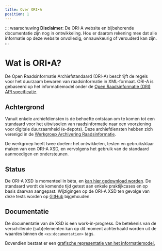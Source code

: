 ```yaml
---
title: Over ORI•A
position: 1
---
```


::: waarschuwing
**Disclaimer:** De ORI-A website en bijbehorende documentatie zijn nog in ontwikkeling. Hou er daarom rekening mee dat alle informatie op deze website onvolledig, onnauwkeurig of verouderd kan zijn.
:::

# Wat is ORI•A?

De Open Raadsinformatie Archiefstandaard (ORI-A) beschrijft de regels voor het duurzaam bewaren van raadsinformatie in XML-formaat. ORI-A is gebaseerd op het informatiemodel onder de [Open Raadsinformatie (ORI) API specificatie](https://github.com/VNG-Realisatie/ODS-Open-Raadsinformatie).

## Achtergrond

Vanuit enkele archiefdiensten is de behoefte ontstaan om te komen tot een standaard voor het uitwisselen van raadsinformatie naar een voorziening voor digitale duurzaamheid (e-depots). Deze archiefdiensten hebben zich verenigd in de [Werkgroep Archivering Raadsinformatie](colofon).

De werkgroep heeft twee doelen: het ontwikkelen, testen en gebruiksklaar maken van een ORI-A XSD, en vervolgens het gebruik van de standaard aanmoedigen en ondersteunen.

## Status

De ORI-A XSD is momenteel in bèta, en [kan hier gedownload worden](https://github.com/Regionaal-Archief-Rivierenland/ORI-XSD/releases). De standaard wordt de komende tijd getest aan enkele praktijkcases en op basis daarvan aangepast. Wijzigingen op de ORI-A XSD ten gevolge van deze tests worden op [GitHub](https://github.com/Regionaal-Archief-Rivierenland/ORI-A-XSD) bijgehouden.

## Documentatie

De documentatie van de XSD is een work-in-progress. De betekenis van de verschillende (sub)elementen kan op dit moment achterhaald worden uit de waardes binnen de `<xs:documentation>` tags.

Bovendien bestaat er een [grafische representatie van het informatiemodel.](ORI-A-diagram.pdf)
